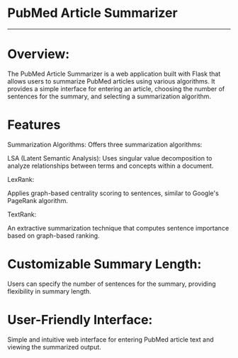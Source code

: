 # PubMed Article Summarizer 
------------------------------------------------------------------------------------------------------------

# Overview:

The PubMed Article Summarizer is a web application built with Flask that allows users to summarize PubMed articles using various algorithms. It provides a simple interface for entering an article, choosing the number of sentences for the summary, and selecting a summarization algorithm.

# Features
Summarization Algorithms: Offers three summarization algorithms:

LSA (Latent Semantic Analysis):
Uses singular value decomposition to analyze relationships between terms and concepts within a document.

LexRank:

Applies graph-based centrality scoring to sentences, similar to Google's PageRank algorithm.

TextRank:

An extractive summarization technique that computes sentence importance based on graph-based ranking.
# Customizable Summary Length:

Users can specify the number of sentences for the summary, providing flexibility in summary length.

# User-Friendly Interface:

Simple and intuitive web interface for entering PubMed article text and viewing the summarized output.
